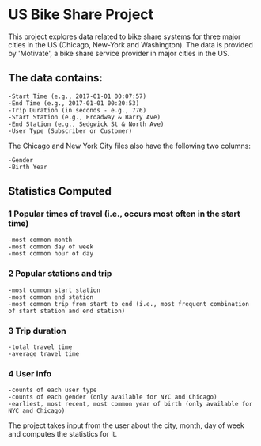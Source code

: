 # US Bike Share Project

This project explores data related to bike share systems for three major cities in the US (Chicago, New-York and Washington). The data is provided by 'Motivate', a bike share service provider in major cities
in the US. 

## The data contains:

    -Start Time (e.g., 2017-01-01 00:07:57)
    -End Time (e.g., 2017-01-01 00:20:53)
    -Trip Duration (in seconds - e.g., 776)
    -Start Station (e.g., Broadway & Barry Ave)
    -End Station (e.g., Sedgwick St & North Ave)
    -User Type (Subscriber or Customer)

The Chicago and New York City files also have the following two columns:

    -Gender
    -Birth Year
    
## Statistics Computed



### 1 Popular times of travel (i.e., occurs most often in the start time)

    -most common month
    -most common day of week
    -most common hour of day

### 2 Popular stations and trip

    -most common start station
    -most common end station
    -most common trip from start to end (i.e., most frequent combination of start station and end station)

### 3 Trip duration

    -total travel time
    -average travel time

### 4 User info

    -counts of each user type
    -counts of each gender (only available for NYC and Chicago)
    -earliest, most recent, most common year of birth (only available for NYC and Chicago)

The project takes input from the user about the city, month, day of week and computes the statistics for it.
